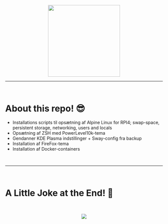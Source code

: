 <p align="center">
  <img src="https://miro.medium.com/max/2048/1*OohqW5DGh9CQS4hLY5FXzA.png" height="230"/>
</p>
<hr>
<Br>
<h1>About this repo! 😎</h1>

- Installations scripts til opsætning af Alpine Linux for RPI4; swap-space, persistent storage, networking, users and locals
- Opsætning af ZSH med PowerLevel10k-tema
- Gendanner KDE Plasma indstillinger + Sway-config fra backup
- Installation af FireFox-tema
- Installation af Docker-containers
  

<Br>
<hr>
<Br>
<h1>A Little Joke at the End! 🤣</h1>
<Br>

<p align="center">
  <img src="https://media.giphy.com/media/zqTOkUhWIGC3DaFo4j/giphy.gif"/>
